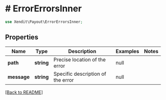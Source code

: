 # # ErrorErrorsInner


```php
use Xendit\Payout\ErrorErrorsInner;
```
## Properties

| Name | Type | Description | Examples | Notes |
| ------------ | ------------- | ------------- | ------------- | -------------|
| **path** | **string** | Precise location of the error | null |  |
| **message** | **string** | Specific description of the error | null |  |


[[Back to README]](../../README.md)
